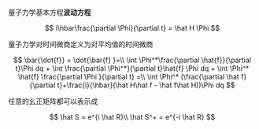 
量子力学基本方程**波动方程**

$$
i\hbar\frac{\partial \Phi}{\partial t} =  \hat H \Phi
$$

量子力学对时间微商定义为对平均值的时间微商

$$
\bar{\dot{f}} = \dot{\bar{f} }=\\
\int \Phi^*\frac{\partial \hat{f}}{\partial t}\Phi dq + \int \frac{\partial \Phi^*}{\partial t}\hat{f} \Phi dq + \int \Phi^* \hat{f} \frac{\partial \Phi }{\partial t} =\\
\int \Phi^* (\frac{\partial \hat f}{\partial t}+\frac{i}{\hbar}(\hat H\hat f - \hat f\hat H))\Phi dq
$$

任意的幺正矩阵都可以表示成

$$
\hat S = e^{i \hat R}\\
\hat S^+ = e^{-i \hat R}
$$

